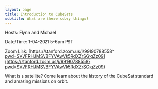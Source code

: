 ```yaml
---
layout: page
title: Introduction to CubeSats
subtitle: What are these cubey things?
---
```


Hosts: Flynn and Michael

Date/Time: 1-04-2021 5-6pm PST

Zoom Link: [https://stanford.zoom.us/j/99190788558?pwd=SVVFRHJMSVBFYVAwVk5RdXZrSGtqZz09](https://stanford.zoom.us/j/99190788558?pwd=SVVFRHJMSVBFYVAwVk5RdXZrSGtqZz09)

What is a satellite? Come learn about the history of the CubeSat standard and amazing missions on orbit.